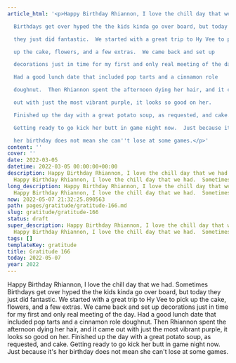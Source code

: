 ```yaml
---
article_html: '<p>Happy Birthday Rhiannon, I love the chill day that we had.  Sometimes

  Birthdays get over hyped the the kids kinda go over board, but today

  they just did fantastic.  We started with a great trip to Hy Vee to pick

  up the cake, flowers, and a few extras.  We came back and set up

  decorations just in time for my first and only real meeting of the day.

  Had a good lunch date that included pop tarts and a cinnamon role

  doughnut.  Then Rhiannon spent the afternoon dying her hair, and it came

  out with just the most vibrant purple, it looks so good on her.

  Finished up the day with a great potato soup, as requested, and cake.

  Getting ready to go kick her butt in game night now.  Just because it''s

  her birthday does not mean she can''t lose at some games.</p>'
content: ''
cover: ''
date: 2022-03-05
datetime: 2022-03-05 00:00:00+00:00
description: Happy Birthday Rhiannon, I love the chill day that we had.  Sometimes
  Happy Birthday Rhiannon, I love the chill day that we had.  Sometimes
long_description: Happy Birthday Rhiannon, I love the chill day that we had.  Sometimes
  Happy Birthday Rhiannon, I love the chill day that we had.  Sometimes
now: 2022-05-07 21:32:25.890563
path: pages/gratitude/gratitude-166.md
slug: gratitude/gratitude-166
status: draft
super_description: Happy Birthday Rhiannon, I love the chill day that we had.  Sometimes
  Happy Birthday Rhiannon, I love the chill day that we had.  Sometimes
tags: []
templateKey: gratitude
title: Gratitude 166
today: 2022-05-07
year: 2022
---
```


Happy Birthday Rhiannon, I love the chill day that we had.  Sometimes
Birthdays get over hyped the the kids kinda go over board, but today
they just did fantastic.  We started with a great trip to Hy Vee to pick
up the cake, flowers, and a few extras.  We came back and set up
decorations just in time for my first and only real meeting of the day.
Had a good lunch date that included pop tarts and a cinnamon role
doughnut.  Then Rhiannon spent the afternoon dying her hair, and it came
out with just the most vibrant purple, it looks so good on her.
Finished up the day with a great potato soup, as requested, and cake.
Getting ready to go kick her butt in game night now.  Just because it's
her birthday does not mean she can't lose at some games.